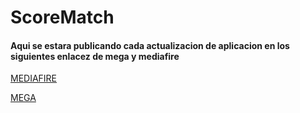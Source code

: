 # ScoreMatch

#### Aqui se estara publicando cada actualizacion de aplicacion en los siguientes enlacez de mega y mediafire


[MEDIAFIRE](https://www.mediafire.com/file/spjz2tpdsz97pfv/app-release.apk/file)

[MEGA](https://mega.nz/file/piIRXI6Y#xUl5j2RplnBBBAbhR5apZbpSRcpRR4zVeEm_0XxXPcQ)


